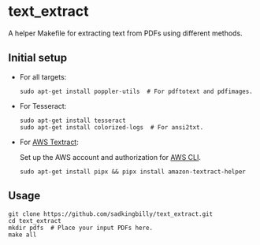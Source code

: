 # text_extract

A helper Makefile for extracting text from PDFs using different methods.

## Initial setup

* For all targets:

  ```
  sudo apt-get install poppler-utils  # For pdftotext and pdfimages.
  ```
* For Tesseract:

  ```
  sudo apt-get install tesseract
  sudo apt-get install colorized-logs  # For ansi2txt.
  ```

* For [AWS Textract](https://aws.amazon.com/textract/):

  Set up the AWS account and authorization for [AWS CLI](https://aws.amazon.com/cli/).
  ```
  sudo apt-get install pipx && pipx install amazon-textract-helper
  ```

## Usage

```
git clone https://github.com/sadkingbilly/text_extract.git
cd text_extract
mkdir pdfs  # Place your input PDFs here.
make all
```
